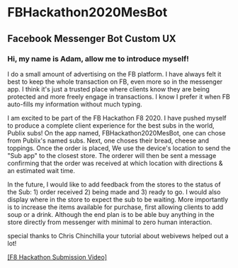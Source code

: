 # FBHackathon2020MesBot

<h2>Facebook Messenger Bot Custom UX</h2>

<h3>Hi, my name is Adam, allow me to introduce myself!</h3>

I do a small amount of advertising on the FB platform. I have always felt it best to keep the whole transaction on FB, even more so in the messenger app. I think it's just a trusted place where clients know they are being protected and more freely engage in transactions. I know I prefer it when FB auto-fills my information without much typing.

I am excited to be part of the FB Hackathon F8 2020. I have pushed myself to produce a complete client experience for the best subs in the world, Publix subs! On the app named, FBHackathon2020MesBot, one can chose from Publix's named subs. Next, one choses their bread, cheese and toppings. Once the order is placed, We use the device's location to send the "Sub app" to the closest store. The orderer will then be sent a message confirming that the order was received at which location with directions & an estimated wait time.

In the future, I would like to add feedback from the stores to the status of the Sub: 1) order received 2) being made and 3) ready to go. I would also display where in the store to expect the sub to be waiting. More importantly is to increase the items available for purchase, first allowing clients to add soup or a drink. Although the end plan is to be able buy anything in the store directly from messenger with minimal to zero human interaction. 

special thanks to Chris Chinchilla your tutorial about webivews helped out a lot!

 [[F8 Hackathon Submission Video]](https://www.youtube.com/watch?v=w2hbsmCgRpE)
